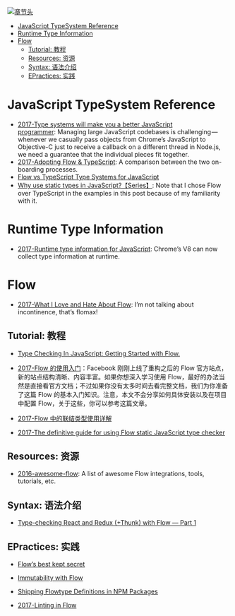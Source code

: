 [![章节头](https://parg.co/UGo)](https://parg.co/b4z) 
 - [JavaScript TypeSystem Reference](#javascript-typesystem-reference)
- [Runtime Type Information](#runtime-type-information)
- [Flow](#flow)
  * [Tutorial: 教程](#tutorial-%E6%95%99%E7%A8%8B)
  * [Resources: 资源](#resources-%E8%B5%84%E6%BA%90)
  * [Syntax: 语法介绍](#syntax-%E8%AF%AD%E6%B3%95%E4%BB%8B%E7%BB%8D)
  * [EPractices: 实践](#epractices-%E5%AE%9E%E8%B7%B5) 


# JavaScript TypeSystem Reference

- [2017-Type systems will make you a better JavaScript programmer](http://jaredforsyth.com/type-systems-js-dev/#/5): Managing large JavaScript codebases is challenging — whenever we casually pass objects from Chrome’s JavaScript to Objective-C just to receive a callback on a different thread in Node.js, we need a guarantee that the individual pieces fit together.
- [2017-Adopting Flow & TypeScript](http://thejameskyle.com/adopting-flow-and-typescript.html): A comparison between the two on-boarding processes.
- [Flow vs TypeScript Type Systems for JavaScript](http://djcordhose.github.io/flow-vs-typescript/flow-typescript-2.html#/)
- [Why use static types in JavaScript?【Series】](https://medium.com/@preethikasireddy/why-use-static-types-in-javascript-part-1-8382da1e0adb): Note that I chose Flow over TypeScript in the examples in this post because of my familiarity with it.
# Runtime Type Information

- [2017-Runtime type information for JavaScript](https://parg.co/bB5): Chrome’s V8 can now collect type information at runtime.
# Flow

- [2017-What I Love and Hate About Flow](https://parg.co/bBP): I’m not talking about incontinence, that’s flomax!
## Tutorial: 教程
- [Type Checking In JavaScript: Getting Started with Flow.](https://hackernoon.com/type-checking-in-javascript-getting-started-with-flow-8532c11aceb3?utm_source=tuicool&utm_medium=referral)

- [2017-Flow 的使用入门](https://zhuanlan.zhihu.com/p/26204569)：Facebook 刚刚上线了重构之后的 Flow 官方站点，新的站点结构清晰、内容丰富。如果你想深入学习使用 Flow，最好的办法当然是直接看官方文档；不过如果你没有太多时间去看完整文档，我们为你准备了这篇 Flow 的基本入门知识。注意，本文不会分享如何具体安装以及在项目中配置 Flow，关于这些，你可以参考这篇文章。
- [2017-Flow 中的联结类型使用详解](https://zhuanlan.zhihu.com/p/26401539)
- [2017-The definitive guide for using Flow static JavaScript type checker](https://parg.co/b27) 
## Resources: 资源
- [2016-awesome-flow](https://github.com/dustinspecker/awesome-flow): A list of awesome Flow integrations, tools, tutorials, etc.

## Syntax: 语法介绍
- [Type-checking React and Redux (+Thunk) with Flow — Part 1](https://blog.callstack.io/type-checking-react-and-redux-thunk-with-flow-part-1-ad12de935c36#.i4tr67qtz)

## EPractices: 实践
- [Flow’s best kept secret](https://medium.com/@forbeslindesay/covariance-and-contravariance-c3b43d805611#.1jh1c2s36)
- [Immutability with Flow](https://medium.com/@gcanti/immutability-with-flow-faa050a1aef4#.66vxtew0s)

- [Shipping Flowtype Definitions in NPM Packages](https://medium.com/@ryyppy/shipping-flowtype-definitions-in-npm-packages-c987917efb65#.3d39c4xr4)


- [2017-Linting in Flow](https://parg.co/b2x)

